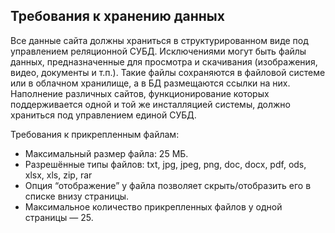 ## Требования к хранению данных
Все данные сайта должны храниться в структурированном виде под управлением реляционной СУБД. Исключениями могут быть файлы данных, предназначенные для просмотра и скачивания (изображения, видео, документы и т.п.). Такие файлы сохраняются в файловой системе или в облачном хранилище, а в БД размещаются ссылки на них. Наполнение различных сайтов, функционирование которых поддерживается одной и той же инсталляцией системы, должно храниться под управлением единой СУБД.

Требования к прикрепленным файлам: 
- Максимальный размер файла: 25 МБ.
- Разрешённые типы файлов: txt, jpg, jpeg, png, doc, docx, pdf, ods, xlsx, xls, zip, rar
- Опция “отображение” у файла позволяет скрыть/отобразить его в списке внизу страницы.
- Максимальное количество прикрепленных файлов у одной страницы — 25.
